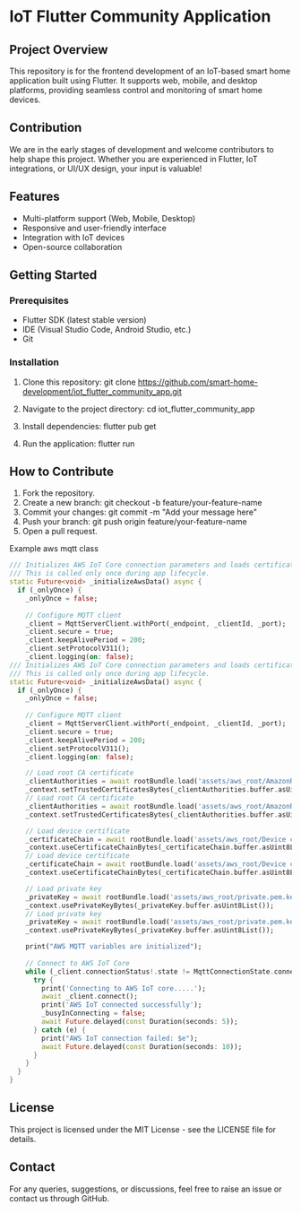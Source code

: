 # IoT Flutter Community Application

## Project Overview
This repository is for the frontend development of an IoT-based smart home application built using Flutter. It supports web, mobile, and desktop platforms, providing seamless control and monitoring of smart home devices.

## Contribution
We are in the early stages of development and welcome contributors to help shape this project. Whether you are experienced in Flutter, IoT integrations, or UI/UX design, your input is valuable!

## Features
- Multi-platform support (Web, Mobile, Desktop)
- Responsive and user-friendly interface
- Integration with IoT devices
- Open-source collaboration

## Getting Started
### Prerequisites
- Flutter SDK (latest stable version)
- IDE (Visual Studio Code, Android Studio, etc.)
- Git

### Installation
1. Clone this repository:
   git clone https://github.com/smart-home-development/iot_flutter_community_app.git

2. Navigate to the project directory:
   cd iot_flutter_community_app

3. Install dependencies:
   flutter pub get

4. Run the application:
   flutter run

## How to Contribute
1. Fork the repository.
2. Create a new branch:
   git checkout -b feature/your-feature-name
3. Commit your changes:
   git commit -m "Add your message here"
4. Push your branch:
   git push origin feature/your-feature-name
5. Open a pull request.

Example aws mqtt class
``` dart
/// Initializes AWS IoT Core connection parameters and loads certificates.
/// This is called only once during app lifecycle.
static Future<void> _initializeAwsData() async {
  if (_onlyOnce) {
    _onlyOnce = false;
    
    // Configure MQTT client
    _client = MqttServerClient.withPort(_endpoint, _clientId, _port);
    _client.secure = true;
    _client.keepAlivePeriod = 200;
    _client.setProtocolV311();
    _client.logging(on: false);
/// Initializes AWS IoT Core connection parameters and loads certificates.
/// This is called only once during app lifecycle.
static Future<void> _initializeAwsData() async {
  if (_onlyOnce) {
    _onlyOnce = false;
    
    // Configure MQTT client
    _client = MqttServerClient.withPort(_endpoint, _clientId, _port);
    _client.secure = true;
    _client.keepAlivePeriod = 200;
    _client.setProtocolV311();
    _client.logging(on: false);

    // Load root CA certificate
    _clientAuthorities = await rootBundle.load('assets/aws_root/AmazonRootCA1.pem');
    _context.setTrustedCertificatesBytes(_clientAuthorities.buffer.asUint8List());
    // Load root CA certificate
    _clientAuthorities = await rootBundle.load('assets/aws_root/AmazonRootCA1.pem');
    _context.setTrustedCertificatesBytes(_clientAuthorities.buffer.asUint8List());

    // Load device certificate
    _certificateChain = await rootBundle.load('assets/aws_root/Device certificate.pem.crt');
    _context.useCertificateChainBytes(_certificateChain.buffer.asUint8List());
    // Load device certificate
    _certificateChain = await rootBundle.load('assets/aws_root/Device certificate.pem.crt');
    _context.useCertificateChainBytes(_certificateChain.buffer.asUint8List());

    // Load private key
    _privateKey = await rootBundle.load('assets/aws_root/private.pem.key');
    _context.usePrivateKeyBytes(_privateKey.buffer.asUint8List());
    // Load private key
    _privateKey = await rootBundle.load('assets/aws_root/private.pem.key');
    _context.usePrivateKeyBytes(_privateKey.buffer.asUint8List());

    print("AWS MQTT variables are initialized");
    
    // Connect to AWS IoT Core
    while (_client.connectionStatus!.state != MqttConnectionState.connected) {
      try {
        print('Connecting to AWS IoT core.....');
        await _client.connect();
        print('AWS IoT connected successfully');
        _busyInConnecting = false;
        await Future.delayed(const Duration(seconds: 5));
      } catch (e) {
        print("AWS IoT connection failed: $e");
        await Future.delayed(const Duration(seconds: 10));
      }
    }
  }
}

```



## License
This project is licensed under the MIT License - see the LICENSE file for details.

## Contact
For any queries, suggestions, or discussions, feel free to raise an issue or contact us through GitHub.


